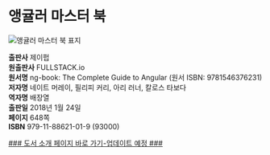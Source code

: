 
# 앵귤러 마스터 북

![앵귤러 마스터 북 표지](http://image.kyobobook.co.kr/images/book/large/019/l9791188621019.jpg)

**출판사** 제이펍  
**원출판사** FULLSTACK.io   
**원서명** ng-book: The Complete Guide to Angular (원서 ISBN: 9781546376231)  
**저자명** 네이트 머레이, 필리피 커리, 아리 러너, 칼로스 타보다  
**역자명** 배장열  
**출판일** 2018년 1월 24일  
**페이지** 648쪽  
**ISBN** 979-11-88621-01-9 (93000)  

[### 도서 소개 페이지 바로 가기-업데이트 예정 ###](http://jpub.tistory.com/754?category=203154)  
